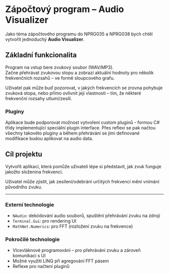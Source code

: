 # Zápočtový program – Audio Visualizer

Jako téma zápočtového programu do NPRG035 a NPRG038 bych chtěl vytvořit jednoduchý **Audio Visualizer**.

## Základní funkcionalita

Program na vstup bere zvukový soubor (WAV/MP3).  
Začne přehrávat zvukovou stopu a zobrazí aktuální hodnoty pro několik frekvenčních rozsahů – ve formě sloupcového grafu.

Uživatel pak může buď pozorovat, v jakých frekvencích se zrovna pohybuje zvuková stopa, nebo přímo ovlivnit její vlastnosti – tím, že některé frekvenční rozsahy utlumí/zesílí.

### Pluginy

Aplikace bude podporovat možnost vytvoření custom pluginů - formou C# třídy implementující speciální plugin interface.
Přes reflexi se pak načtou všechny takovéto pluginy a během přehrávání se jimi definované modifikace budou aplikovat na audio data.

## Cíl projektu

Vytvořit aplikaci, která pomůže uživateli lépe si představit, jak zvuk funguje jakožto složenina frekvencí.  

Uživatel může zjistit, jak zesílení/odebrání určitých frekvencí mění vnímání původního zvuku.

---

### Externí technologie

- `NAudio`: dekódování audio souborů, spuštění přehrávání zvuku na zdroji  
- `Terminal.Gui`: pro rendering UI  
- `MathNet.Numerics`: pro FFT (rozložení zvuku na frekvence)

### Pokročilé technologie

- Vícevláknové programování – pro přehrávání zvuku a zároveň komunikaci s UI  
- Možné využití LINQ při agregování FFT pásem
- Reflexe pro načtení pluginů

